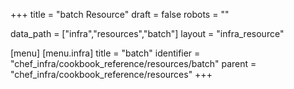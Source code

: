 +++
title = "batch Resource"
draft = false
robots = ""

data_path = ["infra","resources","batch"]
layout = "infra_resource"


[menu]
  [menu.infra]
    title = "batch"
    identifier = "chef_infra/cookbook_reference/resources/batch"
    parent = "chef_infra/cookbook_reference/resources"
+++

<!-- The contents of this page are automatically generated from the batch.yaml file in the data directory. -->
<!-- To suggest a change, edit the https://github.com/chef/chef/blob/master/lib/chef/resource/batch.rb file
      and submit a pull request to the https://github.com/chef/chef repository. -->
